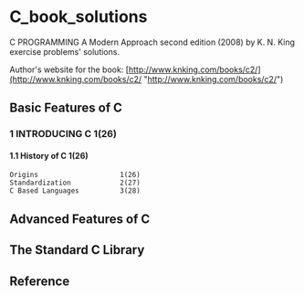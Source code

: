 # C_book_solutions
C PROGRAMMING A Modern Approach second edition (2008) by K. N. King exercise problems' solutions.

Author's website for the book: [http://www.knking.com/books/c2/](http://www.knking.com/books/c2/ "http://www.knking.com/books/c2/")

## Basic Features of C
### 1    INTRODUCING C    1(26)
#### 1.1    History of C    1(26)
	Origins                    1(26)
	Standardization            2(27)
	C Based Languages          3(28)

## Advanced Features of C

## The Standard C Library

## Reference
